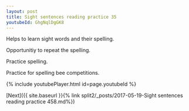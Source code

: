 ```yaml
---
layout: post
title: Sight sentences reading practice 35
youtubeId: GhgNqlDgGK8
---
```

 
 
Helps to learn sight words and their spelling.

Opportunitiy to repeat the spelling. 

Practice spelling. 
 
Practice for spelling bee competitions. 
 
{% include youtubePlayer.html id=page.youtubeId %}
 
 

[Next]({{ site.baseurl }}{% link  split2/_posts/2017-05-19-Sight sentences reading practice 458.md%})
 
